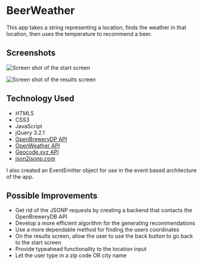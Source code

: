 # BeerWeather

This app takes a string representing a location, finds the weather in that location, then uses the temperature to recommend a beer.

## Screenshots
![Screen shot of the start screen](https://github.com/nicklolsen/BeerWeather/blob/master/ProjectFiles/screenshot.start-screen.jpg "A screen shot of the starting screen")

![Screen shot of the results screen](https://github.com/nicklolsen/BeerWeather/blob/master/ProjectFiles/screenshot.results-screen.jpg "A screen shot of the results screen")

## Technology Used
* HTML5
* CSS3
* JavaScript
* jQuery 3.2.1
* [OpenBreweryDP API](http://www.brewerydb.com/developers)
* [OpenWeather API](http://openweathermap.org/api)
* [Geocode.xyz API](https://geocode.xyz/)
* [json2jsonp.com](http://json2jsonp.com/)

I also created an EventEmitter object for use in the event based architecture of the app.

## Possible Improvements
* Get rid of the JSONP requests by creating a backend that contacts the OpenBreweryDB API
* Develop a more efficient algorithm for the generating recommendations
* Use a more dependable method for finding the users coordinates
* On the results screen, allow the user to use the back button to go back to the start screen
* Provide typeahead functionality to the location input
* Let the user type in a zip code OR city name